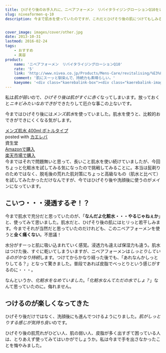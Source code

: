 ```yaml
---
title: ひげそり後のお手入れに、ニベアフォーメン　リバイタライジングローションQ10をレビュー
slug: niveaformen-q-10
description: 今まで肌水を使っていたのですが、これだとひげそり後の肌につけてもしみることもなく、保湿力もあるためか肌がしっとりします。無駄な皮脂の分泌も抑えられている気がします。ひげそり後の肌荒れに困る男子にはこれ一択です。


cover_image: images/cover/other.jpg
date: 2013-10-31
lastmod: 2016-02-24
tags: 
    - おすすめ
    - 美容
product:
    name: 'ニベアフォーメン　リバイタライジングローションQ10'
    rate: '5'
    link: 'http://www.nivea.co.jp/Products/Mens-Care/revitalising/%E3%83%AA%E3%83%90%E3%82%A4%E3%82%BF%E3%83%A9%E3%82%A4%E3%82%B8%E3%83%B3%E3%82%B0%E3%83%AD%E3%83%BC%E3%82%B7%E3%83%A7%E3%83%B3Q10'
    comment: '肌にスーッと馴染んで、持続力も素晴らしい。'
    kaeyome: '<div class="kaerebalink-box"><div class="kaerebalink-image"><a href="http://www.amazon.co.jp/exec/obidos/ASIN/B000RZA58A/illusionspace-22/ref=nosim/" rel="nofollow" target="_blank"><img src="http://ecx.images-amazon.com/images/I/41kjUXVVEEL._SL160_.jpg" style="border: none;" /></a></div><div class="kaerebalink-info"><div class="kaerebalink-name"><a href="http://www.amazon.co.jp/exec/obidos/ASIN/B000RZA58A/illusionspace-22/ref=nosim/" rel="nofollow" target="_blank">ニベアフォーメン リバイタライジングローションQ10</a><div class="kaerebalink-powered-date">posted with <a href="http://kaereba.com" rel="nofollow" target="_blank">カエレバ</a></div></div><div class="kaerebalink-detail"> 花王     </div><div class="kaerebalink-link1"><div class="shoplinkamazon"><a href="http://www.amazon.co.jp/gp/search?keywords=%83j%83x%83A%83t%83H%81%5B%83%81%83%93%81%40Q10&__mk_ja_JP=%83J%83%5E%83J%83i&tag=illusionspace-22" rel="nofollow" target="_blank" title="アマゾン" >Amazonで購入</a></div><div class="shoplinkrakuten"><a href="http://hb.afl.rakuten.co.jp/hgc/0e95387f.f2aef20d.0e953880.25e412bd/?pc=http%3A%2F%2Fsearch.rakuten.co.jp%2Fsearch%2Fmall%2F%25E3%2583%258B%25E3%2583%2599%25E3%2582%25A2%25E3%2583%2595%25E3%2582%25A9%25E3%2583%25BC%25E3%2583%25A1%25E3%2583%25B3%25E3%2580%2580Q10%2F-%2Ff.1-p.1-s.1-sf.0-st.A-v.2%3Fx%3D0%26scid%3Daf_ich_link_urltxt%26m%3Dhttp%3A%2F%2Fm.rakuten.co.jp%2F" rel="nofollow" target="_blank" title="楽天市場" >楽天市場で購入</a></div></div></div><div class="booklink-footer" style="clear: left"></div></div>'
---
```


私は<em>肌が弱い</em>ので、<em>ひげそり後は肌がすぐに赤く</em>なってしまいます。放っておくと<em>ニキビみたいなおでき</em>ができたりして厄介な事この上ないです。

今まではひげそり後には<em>メンズ肌水</em>を使っていました。肌水を使うと、比較的おできができにくくなる気がします。

<div class="kaerebalink-box">
<div class="kaerebalink-image"><a href="http://www.amazon.co.jp/exec/obidos/ASIN/B0012UGWZE/illusionspace-22/ref=nosim/" rel="nofollow" target="_blank"><img alt=""  src="http://ecx.images-amazon.com/images/I/213k6YehGvL._SL160_.jpg" style="border: none;" /></a></div>
<div class="kaerebalink-info">
<div class="kaerebalink-name"><a href="http://www.amazon.co.jp/exec/obidos/ASIN/B0012UGWZE/illusionspace-22/ref=nosim/" rel="nofollow" target="_blank">メンズ肌水 400ml ボトルタイプ</a>

<div class="kaerebalink-powered-date">posted with <a href="http://kaereba.com" rel="nofollow" target="_blank">カエレバ</a></div>
</div>
<div class="kaerebalink-detail"> 資生堂     </div>
<div class="kaerebalink-link1">
<div class="shoplinkamazon"><a href="http://www.amazon.co.jp/gp/search?keywords=%83%81%83%93%83Y%94%A7%90%85&#038;__mk_ja_JP=%83J%83%5E%83J%83i&#038;tag=illusionspace-22" rel="nofollow" target="_blank" title="アマゾン" >Amazonで購入</a></div>
<div class="shoplinkrakuten"><a href="http://hb.afl.rakuten.co.jp/hgc/0e95387f.f2aef20d.0e953880.25e412bd/?pc=http%3A%2F%2Fsearch.rakuten.co.jp%2Fsearch%2Fmall%2F%25E3%2583%25A1%25E3%2583%25B3%25E3%2582%25BA%25E8%2582%258C%25E6%25B0%25B4%2F-%2Ff.1-p.1-s.1-sf.0-st.A-v.2%3Fx%3D0%26scid%3Daf_ich_link_urltxt%26m%3Dhttp%3A%2F%2Fm.rakuten.co.jp%2F" rel="nofollow" target="_blank" title="楽天市場" >楽天市場で購入</a></div>
</div>
</div>
<div class="booklink-footer" style="clear: left"></div>
</div>
今まではそれで問題無いと思って、長いこと肌水を使い続けていましたが、今回ちょっと化粧水を試してみる気になったので挑戦してみることに。本当は髭剃りのためではなく、脱毛後の荒れた肌対策にちょっと高級なもの（肌水と比べて）を試してみたかっただけなんですが、今ではひげそり後や洗顔後に使うのがメインになっています。


## こいつ・・・浸透するぞ！？


今まで肌水で充分だと思っていたのが、「<strong>なんだよ化粧水・・・やるじゃねぇか</strong>」と、使ってみて思いました。肌水だと、ひげそり後の肌にはヒリっと若干しみます。今までそれが当然だと思っていたのだけれども、このニベアフォーメンを使うと<strong>全く痛くない</strong>。不思議！

水分がすーっと肌に吸い込まれていく感覚。浸透力も違えば保湿力も違う。肌水はつけた後、すぐに乾いてしまういますが、ニベアフォーメンは<em>しっとりしているのがかなり持続</em>します。つけてからかなり経った後でも、「あれなんかしっとりしてる？」となって驚きました。普段であれば皮脂でべっとりという感じがするのに・・・。

なんというか、<em>化粧水をなめていました</em>。「<em>化粧水なんてただの水でしょ？</em>」なんて思っていたのに。侮れません。


## つけるのが楽しくなってきた


ひげそり後だけではなく、洗顔後にも進んでつけるようにりました。<em>肌がしっとりする感じが気持ち良い</em>のです。

ひげそり後の肌荒れがひどい人、肌の弱い人、皮脂が多く出すぎて困っている人は、とりあえず使ってみてはいかがでしょうか。私は今まで手を出さなかったことを悔やみました。


  